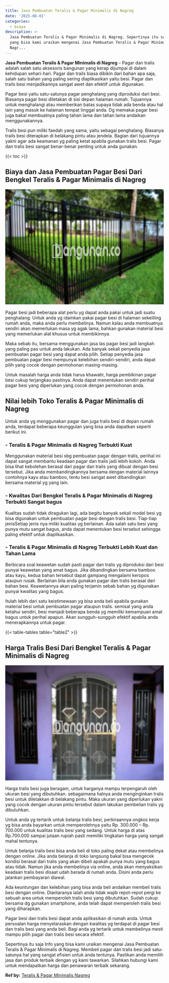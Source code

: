 ```yaml
---
title: Jasa Pembuatan Teralis & Pagar Minimalis di Nagreg
date: '2025-08-01'
categories:
  - biaya
description: >-
  Jasa Pembuatan Teralis & Pagar Minimalis di Nagreg. Sepertinya itu saja Info
  yang bisa kami uraikan mengenai Jasa Pembuatan Teralis & Pagar Minimalis di
  Nagr...
---
```


**Jasa Pembuatan Teralis & Pagar Minimalis di Nagreg** – Pagar dan tralis adalah salah satu aksesoris bangunan yang kerap dijumpai di dalam kehidupan sehari-hari. Pagar dan trails biasa dibikin dari bahan apa saja, salah satu bahan yang paling sering diaplikasikan yaitu besi. Pagar dan trails besi menjadikannya sangat awet dan efektif untuk digunakan.

Pagar besi yaitu satu-satunya pagar penghalang yang diproduksi dari besi. Biasanya pagar besi diletakan di sisi depan halaman rumah. Tujuannya untuk menghalangi atau memberikan batas supaya tidak ada benda atau hal lain yang masuk ke halaman tempat tinggal anda. Dg memakai pagar besi juga bakal membuatnya paling tahan lama dan tahan lama andaikan menggunakannya.

Tralis besi pun miliki faedah yang sama, yaitu sebagai penghalang. Biasanya trails besi diterapkan di belakang pintu atau jendela. Bagian dari tujuannya yakni agar ada keamanan yg paling ketat apabila gunakan tralis besi. Pagar dan tralis besi sangat benar-benar penting untuk anda gunakan.

{{< toc >}}

## Biaya dan Jasa Pembuatan Pagar Besi Dari Bengkel Teralis & Pagar Minimalis di Nagreg

![Jasa Pembuatan Teralis & Pagar Minimalis di Nagreg](/images/pagar-minimalis-murah-09.png)

Pagar besi jadi beberapa alat perlu yg dapat anda pakai untuk jadi suatu penghalang. Untuk anda yg idamkan pakai pagar besi di halaman sekeliling rumah anda, maka anda perlu membelinya. Namun kalau anda membuatnya sendiri akan memerlukan masa yg agak lama, bahkan gunakan material besi yang memerlukan alat khusus untuk membikinnya.

Maka sebab itu, bersama menggunakan jasa las pagar besi jadi langkah yang paling pas untuk anda lakukan. Ada banyak sekali penyedia jasa pembuatan pagar besi yang dapat anda pilih. Setiap penyedia jasa pembuatan pagar besi mempunyai kelebihan sendiri-sendiri, anda dapat pilih yang cocok dengan permohonan masing-masing.

Untuk masalah harga anda tidak harus khawatir, harga pembikinan pagar besi cukup terjangkau pastinya. Anda dapat menentukan sendiri perihal pagar besi yang diperlukan yang cocok dengan permohonan anda.

## Nilai lebih Toko Teralis & Pagar Minimalis di Nagreg

Untuk anda yg menggunakan pagar dan juga tralis besi di depan rumah anda, terdapat beberapa keunggulan yang bisa anda dapatkan seperti berikut ini.

### \- Teralis & Pagar Minimalis di Nagreg Terbukti Kuat

Menggunakan material besi sbg pembuatan pagar dengan tralis, perihal ini dapat sangat membantu keadaan pagar dan tralis jadi lebih kokoh. Anda bisa lihat kebolehan berasal dari pagar dan tralis yang dibuat dengan besi tersebut. Jika anda membandingkannya bersama dengan material lainnya contohnya kayu atau bamboo, tentu besi sangat awet dibandingkan bersama material yg yang lain.

### \- Kwalitas Dari Bengkel Teralis & Pagar Minimalis di Nagreg Terbukti Sangat bagus

Kualitas sudah tidak diragukan lagi, ada begitu banyak sekali model besi yg bisa digunakan untuk pembuatan pagar besi dengan tralis besi. Tiap-tiap jenisSetiap jenis nya miliki kualitas yg berlainan. Ada salah satu besi yang punya mutu sangat bagus, anda dapat menentukan besi tersebut sehingga paling efektif untuk diaplikasikan.

### \- Teralis & Pagar Minimalis di Nagreg Terbukti Lebih Kuat dan Tahan Lama

Berbicara soal keawetan sudah pasti pagar dan tralis yg diproduksi dari besi punyai keawetan yang amat bagus. Jika dibandingkan bersama bamboo atau kayu, kedua bahan tersebut dapat gampang mengalami keropos ataupun rusak. Berlainan bila anda gunakan pagar dan tralis berasal dari bahan besi. Keawetannya akan paling terjamin sebab bahan yg digunakan punyai kwalitas yang bagus.

Itulah lebih dari satu keistimewaan yg bisa anda beli apabila gunakan material besi untuk pembuatan pagar ataupun tralis. semisal yang anda ketahui sendiri, besi menjadi beberapa benda yg memiliki kemampuan amat bagus untuk perihal apapun. Akan sungguh-sungguh efektif apabila anda menerapkannya untuk pagar.

{{< table-tables table="table2" >}}

## Harga Tralis Besi Dari Bengkel Teralis & Pagar Minimalis di Nagreg

![Jasa Pembuatan Teralis & Pagar Minimalis di Nagreg](/images/teralis-minimalis-murah-18.png)

Harga tralis besi juga beragam, untuk harganya mampu terpengaruh oleh ukuran besi yang dibutuhkan. sebagaimana halnya anda menginginkan tralis besi untuk diletakkan di belakang pintu. Maka ukuran yang diperlukan yakni yang cocok dengan ukuran pintu tersebut dalam lakukan pembelian tralis yg dibutuhkan.

Untuk anda yg tertarik untuk belanja tralis besi, perkiraannya ongkos kerja yg bisa anda bayarkan untuk memperolehnya yaitu Rp. 300.000 – Rp. 700.000 untuk kualitas tralis besi yang sedang. Untuk harga di atas Rp.700.000 sampai jutaan rupiah pasti memiliki tingkatan harga yang sangat mahal tentunya.

Untuk belanja tralis besi bisa anda beli di toko paling dekat atau membelinya dengan online. Jika anda belanja di toko langsung bakal bisa mengecek kondisi berasal dari tralis yang akan dibeli apakah punya mutu yang bagus atau tidak. Namun jika anda membelinya via online, anda akan menyaksikan keadaan tralis besi disaat udah berada di rumah anda. Disini anda perlu jalankan pembayaran diawal.

Ada keuntungan dan kelebihan yang bisa anda beli andaikan membeli tralis besi dengan online. Diantaranya ialah anda tidak wajib repot-repot pergi ke sebuah area untuk memperoleh tralis besi yang dibutuhkan. Sudah cukup bersama dg gunakan smartphone, anda telah dapat memperoleh tralis besi yang diharapkan.

Pagar besi dan tralis besi dapat anda aplikasikan di rumah anda. Untuk persoalan harga menyelaraskan dengan kwalitas yg terdapat di pagar besi dan tralis besi yang anda beli. Bagi anda yg tertarik untuk membelinya mesti mampu pilih pagar dan tralis besi secara efektif.

Sepertinya itu saja Info yang bisa kami uraikan mengenai Jasa Pembuatan Teralis & Pagar Minimalis di Nagreg. Membeli pagar dan tralis besi jadi satu-satunya hal yang sangat efisien untuk anda tentunya. Pastikan anda memilih jasa dan produk terbaik dengan yg kami tawarkan. Silahkan hubungi kami untuk mendapatkan harga dan penawaran terbaik sekarang.

**Ref by:** [Teralis & Pagar Minimalis Nagreg](https://id.wikipedia.org/wiki/Teralis)
